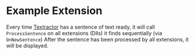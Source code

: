 # Example Extension

Every time [Textractor](https://github.com/Artikash/Textractor) has a sentence of text ready, it will call `ProcessSentence` on all extensions (Dlls) it finds sequentially (via `OnNewSentence`)
After the sentence has been processed by all extensions, it will be displayed.
